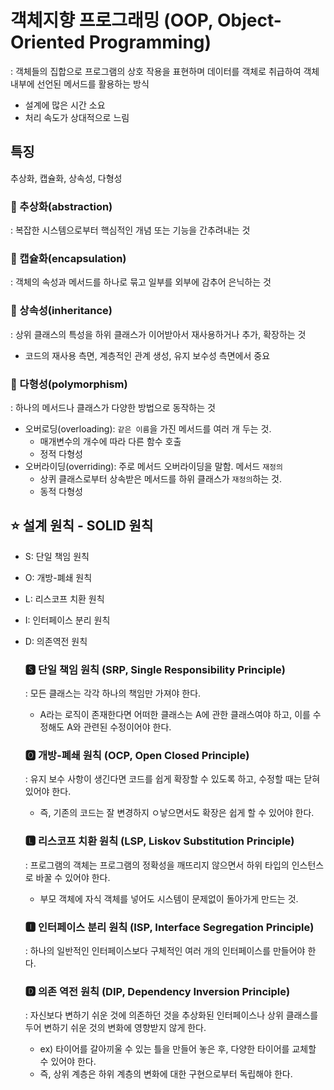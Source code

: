 # 객체지향 프로그래밍 (OOP, Object-Oriented Programming)
: 객체들의 집합으로 프로그램의 상호 작용을 표현하며 데이터를 객체로 취급하여 객체 내부에 선언된 메서드를 활용하는 방식

- 설계에 많은 시간 소요
- 처리 속도가 상대적으로 느림


## 특징
추상화, 캡슐화, 상속성, 다형성

  ### 🔹 추상화(abstraction)
  : 복잡한 시스템으로부터 핵심적인 개념 또는 기능을 간추려내는 것

  ### 🔹 캡슐화(encapsulation)
  : 객체의 속성과 메서드를 하나로 묶고 일부를 외부에 감추어 은닉하는 것
  
  ### 🔹 상속성(inheritance)
  : 상위 클래스의 특성을 하위 클래스가 이어받아서 재사용하거나 추가, 확장하는 것
  - 코드의 재사용 측면, 계층적인 관계 생성, 유지 보수성 측면에서 중요

  ### 🔹 다형성(polymorphism)
  : 하나의 메서드나 클래스가 다양한 방법으로 동작하는 것
  - 오버로딩(overloading): `같은 이름`을 가진 메서드를 여러 개 두는 것.
      - 매개변수의 개수에 따라 다른 함수 호출
      - 정적 다형성
  - 오버라이딩(overriding): 주로 메서드 오버라이딩을 말함. 메서드 `재정의`
      - 상퀴 클래스로부터 상속받은 메서드를 하위 클래스가 `재정의`하는 것.
      - 동적 다형성



## ⭐️ 설계 원칙 - SOLID 원칙
- S: 단일 책임 원칙
- O: 개방-폐쇄 원칙
- L: 리스코프 치환 원칙
- I: 인터페이스 분리 원칙
- D: 의존역전 원칙


  ### 🆂 단일 책임 원칙 (SRP, Single Responsibility Principle)
  : 모든 클래스는 각각 하나의 책임만 가져야 한다.
  - A라는 로직이 존재한다면 어떠한 클래스는 A에 관한 클래스여야 하고, 이를 수정해도 A와 관련된 수정이어야 한다.

  ### 🅾 개방-폐쇄 원칙 (OCP, Open Closed Principle)
  : 유지 보수 사항이 생긴다면 코드를 쉽게 확장할 수 있도록 하고, 수정할 때는 닫혀 있어야 한다.
  - 즉, 기존의 코드는 잘 변경하지 ㅇ낳으면서도 확장은 쉽게 할 수 있어야 한다.

  ### 🅻 리스코프 치환 원칙 (LSP, Liskov Substitution Principle)
  : 프로그램의 객체는 프로그램의 정확성을 깨뜨리지 않으면서 하위 타입의 인스턴스로 바꿀 수 있어야 한다.
  - 부모 객체에 자식 객체를 넣어도 시스템이 문제없이 돌아가게 만드는 것.

  ### 🅸 인터페이스 분리 원칙 (ISP, Interface Segregation Principle)
  : 하나의 일반적인 인터페이스보다 구체적인 여러 개의 인터페이스를 만들어야 한다.

  ### 🅳 의존 역전 원칙 (DIP, Dependency Inversion Principle)
  : 자신보다 변하기 쉬운 것에 의존하던 것을 추상화된 인터페이스나 상위 클래스를 두어 변하기 쉬운 것의 변화에 영향받지 않게 한다.
  - ex) 타이어를 갈아끼울 수 있는 틀을 만들어 놓은 후, 다양한 타이어를 교체할 수 있어야 한다.
  - 즉, 상위 계층은 하위 계층의 변화에 대한 구현으로부터 독립해야 한다.
    
